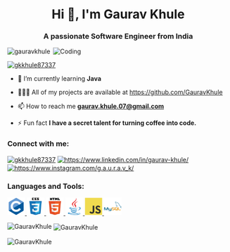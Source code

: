 <h1 align="center">Hi 👋, I'm Gaurav Khule</h1>
<h3 align="center">A passionate Software Engineer from India</h3>
<img align="right" alt="Coding" width="400" src="https://camo.githubusercontent.com/19db51af5f90f1b152bc0b9078f5fe97053955be5074f03f17019c70345bdcdb/68747470733a2f2f6d69726f2e6d656469756d2e636f6d2f6d61782f313336302f302a37513379765349765f7430696f4a2d5a2e676966">

<p align="left"> <img src="https://komarev.com/ghpvc/?username=gauravkhule&label=Profile%20views&color=0e75b6&style=flat" alt="gauravkhule" /> </p>

<p align="left"> <a href="https://twitter.com/gkkhule87337" target="blank"><img src="https://img.shields.io/twitter/follow/gkkhule87337?logo=twitter&style=for-the-badge" alt="gkkhule87337" /></a> </p>

- 🌱 I’m currently learning **Java**

- 👩🏻‍💻 All of my projects are available at https://github.com/GauravKhule

- 📫 How to reach me **gaurav.khule.07@gmail.com**

- ⚡ Fun fact **I have a secret talent for turning coffee into code.**

<h3 align="left">Connect with me:</h3>
<p align="left">
<a href="https://twitter.com/gkkhule87337" target="blank"><img align="center" src="https://raw.githubusercontent.com/rahuldkjain/github-profile-readme-generator/master/src/images/icons/Social/twitter.svg" alt="gkkhule87337" height="30" width="40" /></a>
<a href="https://linkedin.com/in/https://www.linkedin.com/in/gaurav-khule/" target="blank"><img align="center" src="https://raw.githubusercontent.com/rahuldkjain/github-profile-readme-generator/master/src/images/icons/Social/linked-in-alt.svg" alt="https://www.linkedin.com/in/gaurav-khule/" height="30" width="40" /></a>
<a href="https://instagram.com/https://www.instagram.com/g.a.u.r.a.v_k/" target="blank"><img align="center" src="https://raw.githubusercontent.com/rahuldkjain/github-profile-readme-generator/master/src/images/icons/Social/instagram.svg" alt="https://www.instagram.com/g.a.u.r.a.v_k/" height="30" width="40" /></a>
</p>

<h3 align="left">Languages and Tools:</h3>
<p align="left"> <a href="https://www.cprogramming.com/" target="_blank" rel="noreferrer"> <img src="https://raw.githubusercontent.com/devicons/devicon/master/icons/c/c-original.svg" alt="c" width="40" height="40"/> </a> <a href="https://www.w3schools.com/css/" target="_blank" rel="noreferrer"> <img src="https://raw.githubusercontent.com/devicons/devicon/master/icons/css3/css3-original-wordmark.svg" alt="css3" width="40" height="40"/> </a> <a href="https://www.w3.org/html/" target="_blank" rel="noreferrer"> <img src="https://raw.githubusercontent.com/devicons/devicon/master/icons/html5/html5-original-wordmark.svg" alt="html5" width="40" height="40"/> </a> <a href="https://www.java.com" target="_blank" rel="noreferrer"> <img src="https://raw.githubusercontent.com/devicons/devicon/master/icons/java/java-original.svg" alt="java" width="40" height="40"/> </a> <a href="https://developer.mozilla.org/en-US/docs/Web/JavaScript" target="_blank" rel="noreferrer"> <img src="https://raw.githubusercontent.com/devicons/devicon/master/icons/javascript/javascript-original.svg" alt="javascript" width="40" height="40"/> </a> <a href="https://www.mysql.com/" target="_blank" rel="noreferrer"> <img src="https://raw.githubusercontent.com/devicons/devicon/master/icons/mysql/mysql-original-wordmark.svg" alt="mysql" width="40" height="40"/> </a> </p>

<p><img align="left" src="https://github-readme-stats.vercel.app/api/top-langs?username=GauravKhule&show_icons=true&locale=en&layout=compact" alt="GauravKhule" /></p>

<p>&nbsp;<img align="center" src="https://github-readme-stats.vercel.app/api?username=GauravKhule&show_icons=true&locale=en" alt="GauravKhule" /></p>

<p><img align="center" src="https://github-readme-streak-stats.herokuapp.com/?user=GauravKhule&" alt="GauravKhule" /></p>
